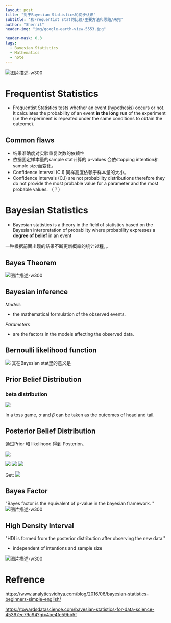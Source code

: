 ```yaml
---
layout: post
title: "对于Bayesian Statistics的初步认识"
subtitle: '和Frequentist stat的比较/主要方法和思路/未完'
author: "Sherril"
header-img: "img/google-earth-view-5553.jpg"

header-mask: 0.3
tags:
  - Bayesian Statistics
  - Mathematics
  - note
---
```




 ![图片描述-w300](https://i.loli.net/2019/07/17/5d2e9dbb3623d34138.jpg)

# Frequentist Statistics 

- Frequentist Statistics tests whether an event (hypothesis) occurs or not. It calculates the probability of an event **in the long run** of the experiment (i.e the experiment is repeated under the same conditions to obtain the outcome).

## Common flaws
- 结果准确度对实验重复次数的依赖性
- 依据固定样本量的sample stat计算的 p-values 会依stopping intention和sample size而变化。
- Confidence Interval (C.I) 同样高度依赖于样本量的大小。
- Confidence Intervals (C.I) are not probability distributions therefore they do not provide the most probable value for a parameter and the most probable values. （？）


# Bayesian Statistics
- Bayesian statistics is a theory in the field of statistics based on the Bayesian interpretation of probability where probability expresses a **degree of belief** in an event

一种根据前面出现的结果不断更新概率的统计过程，。

## Bayes Theorem
![图片描述-w300](https://i.loli.net/2019/07/17/5d2e986f7d7db82219.jpg)

## Bayesian inference
*Models* 
- the mathematical formulation of the observed events. 

*Parameters*
- are the factors in the models affecting the observed data. 

## Bernoulli likelihood function
![](https://i.loli.net/2019/07/17/5d2e99a65289d89320.jpg)
其在Bayesian stat里的意义是

## Prior Belief  Distribution
### beta distribution
![](https://i.loli.net/2019/07/17/5d2e99f42580f30096.jpg)
 
 In a toss game, $\alpha$ and $\beta$ can be taken as the outcomes of head and tail.

## Posterior Belief Distribution
通过Prior 和 likelihood 得到 Posterior。

![](https://i.loli.net/2019/07/17/5d2e9df587d6a44359.jpg)


![](https://i.loli.net/2019/07/17/5d2e9be33829356870.jpg)
 ![](https://i.loli.net/2019/07/17/5d2e9bc8403a649028.jpg)
 ![](https://i.loli.net/2019/07/17/5d2e9bf274a5d36991.jpg)

Get: 
![](https://i.loli.net/2019/07/17/5d2e9bd30eb7252170.jpg)


## Bayes Factor

"Bayes factor is the equivalent of p-value in the bayesian framework. "
![图片描述-w300](https://i.loli.net/2019/07/17/5d2e9c83cfeca70926.jpg)

## High Density Interval
"HDI is formed from the posterior distribution after observing the new data."
- independent of intentions and sample size

![图片描述-w300](https://i.loli.net/2019/07/17/5d2e9d00d504721202.jpg)



# Refrence
https://www.analyticsvidhya.com/blog/2016/06/bayesian-statistics-beginners-simple-english/

https://towardsdatascience.com/bayesian-statistics-for-data-science-45397ec79c94?gi=4be4fe59bb5f


